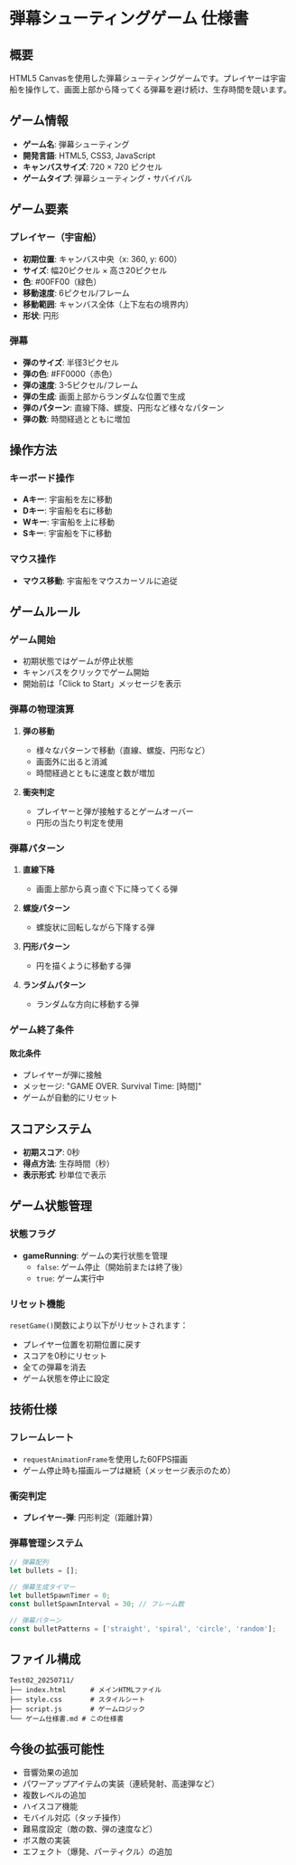 # 弾幕シューティングゲーム 仕様書

## 概要
HTML5 Canvasを使用した弾幕シューティングゲームです。プレイヤーは宇宙船を操作して、画面上部から降ってくる弾幕を避け続け、生存時間を競います。

## ゲーム情報
- **ゲーム名**: 弾幕シューティング
- **開発言語**: HTML5, CSS3, JavaScript
- **キャンバスサイズ**: 720 × 720 ピクセル
- **ゲームタイプ**: 弾幕シューティング・サバイバル

## ゲーム要素

### プレイヤー（宇宙船）
- **初期位置**: キャンバス中央（x: 360, y: 600）
- **サイズ**: 幅20ピクセル × 高さ20ピクセル
- **色**: #00FF00（緑色）
- **移動速度**: 6ピクセル/フレーム
- **移動範囲**: キャンバス全体（上下左右の境界内）
- **形状**: 円形

### 弾幕
- **弾のサイズ**: 半径3ピクセル
- **弾の色**: #FF0000（赤色）
- **弾の速度**: 3-5ピクセル/フレーム
- **弾の生成**: 画面上部からランダムな位置で生成
- **弾のパターン**: 直線下降、螺旋、円形など様々なパターン
- **弾の数**: 時間経過とともに増加

## 操作方法

### キーボード操作
- **Aキー**: 宇宙船を左に移動
- **Dキー**: 宇宙船を右に移動
- **Wキー**: 宇宙船を上に移動
- **Sキー**: 宇宙船を下に移動

### マウス操作
- **マウス移動**: 宇宙船をマウスカーソルに追従

## ゲームルール

### ゲーム開始
- 初期状態ではゲームが停止状態
- キャンバスをクリックでゲーム開始
- 開始前は「Click to Start」メッセージを表示

### 弾幕の物理演算
1. **弾の移動**
   - 様々なパターンで移動（直線、螺旋、円形など）
   - 画面外に出ると消滅
   - 時間経過とともに速度と数が増加

2. **衝突判定**
   - プレイヤーと弾が接触するとゲームオーバー
   - 円形の当たり判定を使用

### 弾幕パターン
1. **直線下降**
   - 画面上部から真っ直ぐ下に降ってくる弾

2. **螺旋パターン**
   - 螺旋状に回転しながら下降する弾

3. **円形パターン**
   - 円を描くように移動する弾

4. **ランダムパターン**
   - ランダムな方向に移動する弾

### ゲーム終了条件

#### 敗北条件
- プレイヤーが弾に接触
- メッセージ: "GAME OVER. Survival Time: [時間]"
- ゲームが自動的にリセット

## スコアシステム
- **初期スコア**: 0秒
- **得点方法**: 生存時間（秒）
- **表示形式**: 秒単位で表示

## ゲーム状態管理

### 状態フラグ
- **gameRunning**: ゲームの実行状態を管理
  - `false`: ゲーム停止（開始前または終了後）
  - `true`: ゲーム実行中

### リセット機能
`resetGame()`関数により以下がリセットされます：
- プレイヤー位置を初期位置に戻す
- スコアを0秒にリセット
- 全ての弾幕を消去
- ゲーム状態を停止に設定

## 技術仕様

### フレームレート
- `requestAnimationFrame`を使用した60FPS描画
- ゲーム停止時も描画ループは継続（メッセージ表示のため）

### 衝突判定
- **プレイヤー-弾**: 円形判定（距離計算）

### 弾幕管理システム
```javascript
// 弾幕配列
let bullets = [];

// 弾幕生成タイマー
let bulletSpawnTimer = 0;
const bulletSpawnInterval = 30; // フレーム数

// 弾幕パターン
const bulletPatterns = ['straight', 'spiral', 'circle', 'random'];
```

## ファイル構成
```
Test02_20250711/
├── index.html      # メインHTMLファイル
├── style.css       # スタイルシート
├── script.js       # ゲームロジック
└── ゲーム仕様書.md # この仕様書
```

## 今後の拡張可能性
- 音響効果の追加
- パワーアップアイテムの実装（連続発射、高速弾など）
- 複数レベルの追加
- ハイスコア機能
- モバイル対応（タッチ操作）
- 難易度設定（敵の数、弾の速度など）
- ボス敵の実装
- エフェクト（爆発、パーティクル）の追加 